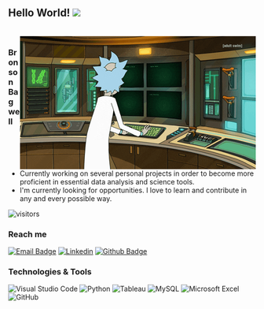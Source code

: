 ## Hello World! <img src="https://raw.githubusercontent.com/iampavangandhi/iampavangandhi/master/gifs/Hi.gif" width="30px"></h2>

<br />
<img align="right" alt="GIF" src="https://github.com/darshan-jain/darshan-jain/blob/master/rick.gif" />

### Bronson Bagwell 
- Currently working on several personal projects in order to become more proficient in essential data analysis and science tools.
- I'm currently looking for opportunities. I love to learn and contribute in any and every possible way.


![visitors](https://visitor-badge.laobi.icu/badge?page_id=BronsonBagwell)

### Reach me

[![Email Badge](https://img.shields.io/badge/Gmail-D14836?style=for-the-badge&logo=gmail&logoColor=white)](mailto:Bronsonbwork@gmail.com)
[![Linkedin](https://img.shields.io/badge/LinkedIn-0077B5?style=for-the-badge&logo=linkedin&logoColor=white)](https://www.linkedin.com/in/bronson-bagwell-0318b5196/)
[![Github Badge](https://img.shields.io/badge/GitHub-100000?style=for-the-badge&logo=github&logoColor=white)](https://github.com/BronsonBagwell)

### Technologies & Tools

![Visual Studio Code](https://img.shields.io/badge/Visual_Studio_Code-0078D4?style=for-the-badge&logo=visual%20studio%20code&logoColor=white)
![Python](https://img.shields.io/badge/Python-3776AB?style=for-the-badge&logo=python&logoColor=white)
![Tableau](https://img.shields.io/badge/Tableau-E97627?style=for-the-badge&logo=Tableau&logoColor=white)
![MySQL](https://img.shields.io/badge/MySQL-00000F?style=for-the-badge&logo=mysql&logoColor=white)
![Microsoft Excel](https://img.shields.io/badge/Microsoft_Excel-217346?style=for-the-badge&logo=microsoft-excel&logoColor=white)
![GitHub](https://img.shields.io/badge/GitHub-100000?style=for-the-badge&logo=github&logoColor=white)
